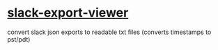 # [slack-export-viewer](https://quillford.github.io/slack-export-viewer/)

convert slack json exports to readable txt files (converts timestamps to pst/pdt)